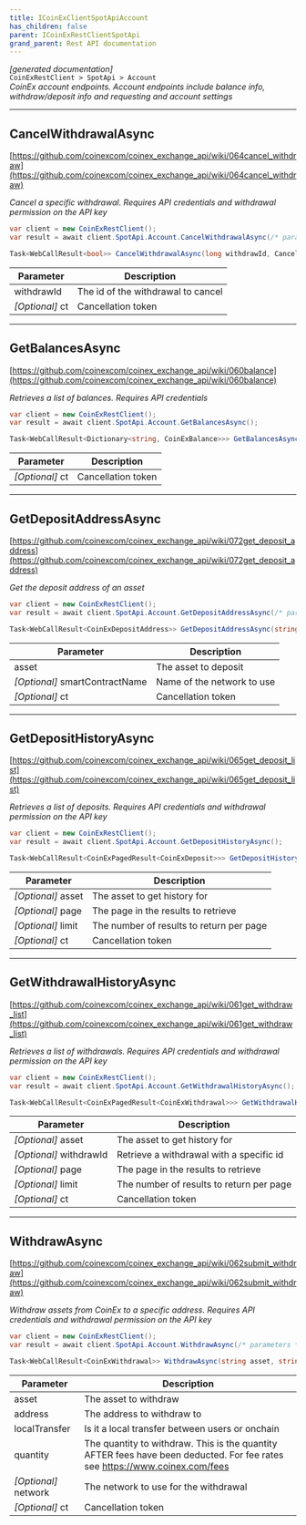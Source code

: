 ```yaml
---
title: ICoinExClientSpotApiAccount
has_children: false
parent: ICoinExRestClientSpotApi
grand_parent: Rest API documentation
---
```

*[generated documentation]*  
`CoinExRestClient > SpotApi > Account`  
*CoinEx account endpoints. Account endpoints include balance info, withdraw/deposit info and requesting and account settings*
  

***

## CancelWithdrawalAsync  

[https://github.com/coinexcom/coinex_exchange_api/wiki/064cancel_withdraw](https://github.com/coinexcom/coinex_exchange_api/wiki/064cancel_withdraw)  
<p>

*Cancel a specific withdrawal. Requires API credentials and withdrawal permission on the API key*  

```csharp  
var client = new CoinExRestClient();  
var result = await client.SpotApi.Account.CancelWithdrawalAsync(/* parameters */);  
```  

```csharp  
Task<WebCallResult<bool>> CancelWithdrawalAsync(long withdrawId, CancellationToken ct = default);  
```  

|Parameter|Description|
|---|---|
|withdrawId|The id of the withdrawal to cancel|
|_[Optional]_ ct|Cancellation token|

</p>

***

## GetBalancesAsync  

[https://github.com/coinexcom/coinex_exchange_api/wiki/060balance](https://github.com/coinexcom/coinex_exchange_api/wiki/060balance)  
<p>

*Retrieves a list of balances. Requires API credentials*  

```csharp  
var client = new CoinExRestClient();  
var result = await client.SpotApi.Account.GetBalancesAsync();  
```  

```csharp  
Task<WebCallResult<Dictionary<string, CoinExBalance>>> GetBalancesAsync(CancellationToken ct = default);  
```  

|Parameter|Description|
|---|---|
|_[Optional]_ ct|Cancellation token|

</p>

***

## GetDepositAddressAsync  

[https://github.com/coinexcom/coinex_exchange_api/wiki/072get_deposit_address](https://github.com/coinexcom/coinex_exchange_api/wiki/072get_deposit_address)  
<p>

*Get the deposit address of an asset*  

```csharp  
var client = new CoinExRestClient();  
var result = await client.SpotApi.Account.GetDepositAddressAsync(/* parameters */);  
```  

```csharp  
Task<WebCallResult<CoinExDepositAddress>> GetDepositAddressAsync(string asset, string? smartContractName = default, CancellationToken ct = default);  
```  

|Parameter|Description|
|---|---|
|asset|The asset to deposit|
|_[Optional]_ smartContractName|Name of the network to use|
|_[Optional]_ ct|Cancellation token|

</p>

***

## GetDepositHistoryAsync  

[https://github.com/coinexcom/coinex_exchange_api/wiki/065get_deposit_list](https://github.com/coinexcom/coinex_exchange_api/wiki/065get_deposit_list)  
<p>

*Retrieves a list of deposits. Requires API credentials and withdrawal permission on the API key*  

```csharp  
var client = new CoinExRestClient();  
var result = await client.SpotApi.Account.GetDepositHistoryAsync();  
```  

```csharp  
Task<WebCallResult<CoinExPagedResult<CoinExDeposit>>> GetDepositHistoryAsync(string? asset = default, int? page = default, int? limit = default, CancellationToken ct = default);  
```  

|Parameter|Description|
|---|---|
|_[Optional]_ asset|The asset to get history for|
|_[Optional]_ page|The page in the results to retrieve|
|_[Optional]_ limit|The number of results to return per page|
|_[Optional]_ ct|Cancellation token|

</p>

***

## GetWithdrawalHistoryAsync  

[https://github.com/coinexcom/coinex_exchange_api/wiki/061get_withdraw_list](https://github.com/coinexcom/coinex_exchange_api/wiki/061get_withdraw_list)  
<p>

*Retrieves a list of withdrawals. Requires API credentials and withdrawal permission on the API key*  

```csharp  
var client = new CoinExRestClient();  
var result = await client.SpotApi.Account.GetWithdrawalHistoryAsync();  
```  

```csharp  
Task<WebCallResult<CoinExPagedResult<CoinExWithdrawal>>> GetWithdrawalHistoryAsync(string? asset = default, long? withdrawId = default, int? page = default, int? limit = default, CancellationToken ct = default);  
```  

|Parameter|Description|
|---|---|
|_[Optional]_ asset|The asset to get history for|
|_[Optional]_ withdrawId|Retrieve a withdrawal with a specific id|
|_[Optional]_ page|The page in the results to retrieve|
|_[Optional]_ limit|The number of results to return per page|
|_[Optional]_ ct|Cancellation token|

</p>

***

## WithdrawAsync  

[https://github.com/coinexcom/coinex_exchange_api/wiki/062submit_withdraw](https://github.com/coinexcom/coinex_exchange_api/wiki/062submit_withdraw)  
<p>

*Withdraw assets from CoinEx to a specific address. Requires API credentials and withdrawal permission on the API key*  

```csharp  
var client = new CoinExRestClient();  
var result = await client.SpotApi.Account.WithdrawAsync(/* parameters */);  
```  

```csharp  
Task<WebCallResult<CoinExWithdrawal>> WithdrawAsync(string asset, string address, bool localTransfer, decimal quantity, string? network = default, CancellationToken ct = default);  
```  

|Parameter|Description|
|---|---|
|asset|The asset to withdraw|
|address|The address to withdraw to|
|localTransfer|Is it a local transfer between users or onchain|
|quantity|The quantity to withdraw. This is the quantity AFTER fees have been deducted. For fee rates see https://www.coinex.com/fees |
|_[Optional]_ network|The network to use for the withdrawal|
|_[Optional]_ ct|Cancellation token|

</p>
